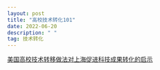 ```yaml
---
layout: post
title: "高校技术转化101"
date: 2022-06-20
description: " "
tag: 技术转化
---       
```


[美国高校技术转移做法对上海促进科技成果转化的启示](http://www.stte.com/articles/374)
